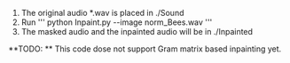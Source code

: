 1. The original audio *.wav is placed in ./Sound
2. Run 
'''
  python Inpaint.py --image norm_Bees.wav
'''
3. The masked audio and the inpainted audio will be in ./Inpainted

**TODO: ** This code dose not support Gram matrix based inpainting yet.
